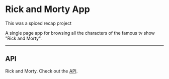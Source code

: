 # Rick and Morty App

This was a spiced recap project

A single page app for browsing all the characters of the famous tv show "Rick and Morty".

---

## API
Rick and Morty. Check out the [API](https://rickandmortyapi.com/). 
